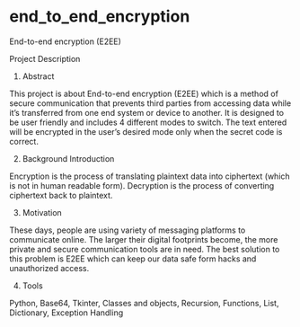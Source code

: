 # end_to_end_encryption
End-to-end encryption (E2EE) 

Project Description

1.	Abstract 

This project is about End-to-end encryption (E2EE) which is a method of secure communication that prevents third parties from accessing data while it’s transferred from one end system or device to another. It is designed to be user friendly and includes 4 different modes to switch. The text entered will be encrypted in the user’s desired mode only when the secret code is correct.

2.	Background Introduction

Encryption is the process of translating plaintext data into ciphertext (which is not in human readable form). Decryption is the process of converting ciphertext back to plaintext.

 
3.	Motivation

These days, people are using variety of messaging platforms to communicate online. The larger their digital footprints become, the more private and secure communication tools are in need. The best solution to this problem is E2EE which can keep our data safe form hacks and unauthorized access.


4.	Tools

Python, Base64, Tkinter, Classes and objects, Recursion, Functions, List, Dictionary, Exception Handling
